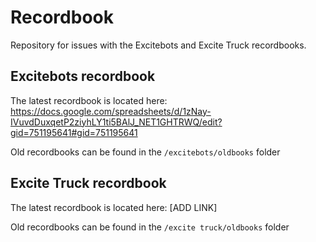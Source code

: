 # Recordbook
Repository for issues with the Excitebots and Excite Truck recordbooks.

## Excitebots recordbook
The latest recordbook is located here: https://docs.google.com/spreadsheets/d/1zNay-IVuvdDuxqetP2ziyhLY1ti5BAlJ_NET1GHTRWQ/edit?gid=751195641#gid=751195641

Old recordbooks can be found in the `/excitebots/oldbooks` folder

## Excite Truck recordbook
The latest recordbook is located here: [ADD LINK]

Old recordbooks can be found in the `/excite truck/oldbooks` folder
